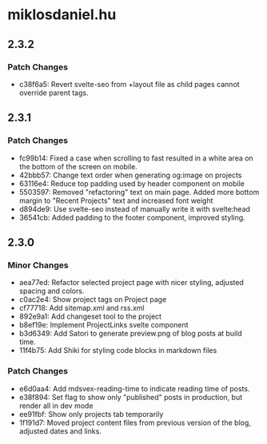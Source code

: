 # miklosdaniel.hu

## 2.3.2

### Patch Changes

- c38f6a5: Revert svelte-seo from +layout file as child pages cannot override parent tags.

## 2.3.1

### Patch Changes

- fc99b14: Fixed a case when scrolling to fast resulted in a white area on the bottom of the screen on mobile.
- 42bbb57: Change text order when generating og:image on projects
- 63116e4: Reduce top padding used by header component on mobile
- 5503597: Removed "refactoring" text on main page. Added more bottom margin to "Recent Projects" text and increased font weight
- d894de9: Use svelte-seo instead of manually write it with svelte:head
- 36541cb: Added padding to the footer component, improved styling.

## 2.3.0

### Minor Changes

- aea77ed: Refactor selected project page with nicer styling, adjusted spacing and colors.
- c0ac2e4: Show project tags on Project page
- cf77718: Add sitemap.xml and rss.xml
- 892e9a1: Add changeset tool to the project
- b8ef19e: Implement ProjectLinks svelte component
- b3d6349: Add Satori to generate preview.png of blog posts at build time.
- 11f4b75: Add Shiki for styling code blocks in markdown files

### Patch Changes

- e6d0aa4: Add mdsvex-reading-time to indicate reading time of posts.
- e38f894: Set flag to show only "published" posts in production, but render all in dev mode
- ee91fbf: Show only projects tab temporarily
- 1f191d7: Moved project content files from previous version of the blog, adjusted dates and links.
